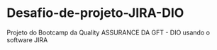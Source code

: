 # Desafio-de-projeto-JIRA-DIO
Projeto do Bootcamp da Quality ASSURANCE DA GFT - DIO usando o software JIRA


